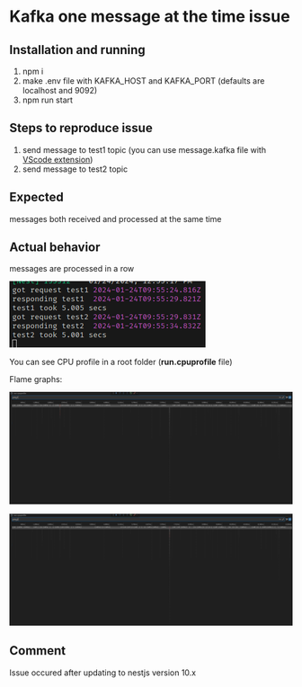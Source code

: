 # Kafka one message at the time issue

## Installation and running

1. npm i
2. make .env file with KAFKA_HOST and KAFKA_PORT (defaults are localhost and 9092)
3. npm run start

## Steps to reproduce issue
1. send message to test1 topic (you can use message.kafka file with [VScode extension](https://marketplace.visualstudio.com/items?itemName=jeppeandersen.vscode-kafka))
2. send message to test2 topic

## Expected
messages both received and processed at the same time

## Actual behavior
messages are processed in a row

<img src="assets/result.png" title="" alt="" data-align="center">

You can see CPU profile in a root folder (**run.cpuprofile** file)

Flame graphs:

![ping1](assets/ping1.png)

![ping2](assets/ping2.png)



## Comment
Issue occured after updating to nestjs version 10.x
